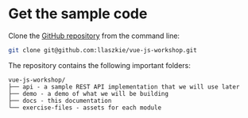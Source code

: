 # Get the sample code

Clone the [GitHub repository](https://github.com/llaszkie/vue-js-workshop) from the command line:

```bash
git clone git@github.com:llaszkie/vue-js-workshop.git
```

The repository contains the following important folders:
```
vue-js-workshop/
├── api - a sample REST API implementation that we will use later
├── demo - a demo of what we will be building
├── docs - this documentation
└── exercise-files - assets for each module
```
